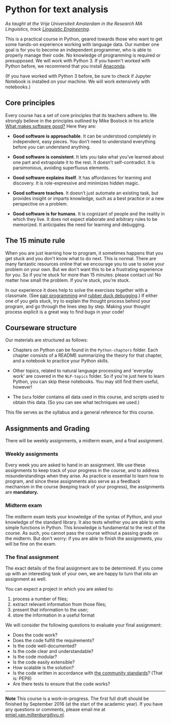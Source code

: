 # Python for text analysis
*As taught at the Vrije Universiteit Amsterdam in the Research MA Linguistics, track [Linguistic Engineering](http://www.cltl.nl/teaching/research-master-linguistic-engineering/).*

This is a practical course in Python, geared towards those who want to get some hands-on experience working with language data.
Our number one goal is for you to become an independent programmer, who is able to properly manage their code.
No knowledge of programming is required or presupposed.
We will work with Python 3. If you haven't worked with Python before, we recommend
that you install [Anaconda](https://www.continuum.io/downloads).

(If you have worked with Python 3 before, be sure to check if Jupyter Notebook
is installed on your machine. We will work extensively with notebooks.)

## Core principles

Every course has a set of core principles that its teachers adhere to.
We strongly believe in the principles outlined by Mike Bostock in his article
[What makes software good?](https://medium.com/@mbostock/what-makes-software-good-943557f8a488) Here they are:

* **Good software is approachable**. It can be understood completely in independent, easy pieces. You don’t need to understand everything before you can understand anything.

* **Good software is consistent**. It lets you take what you’ve learned about one part and extrapolate it to the rest. It doesn’t self-contradict. It is parsimonious, avoiding superfluous elements.

* **Good software explains itself**. It has affordances for learning and discovery. It is role-expressive and minimizes hidden magic.

* **Good software teaches**. It doesn’t just automate an existing task, but provides insight or imparts knowledge, such as a best practice or a new perspective on a problem.

* **Good software is for humans**. It is cognizant of people and the reality in which they live. It does not expect elaborate and arbitrary rules to be memorized. It anticipates the need for learning and debugging.

## The 15 minute rule

When you are just learning how to program, it sometimes happens that you get stuck and you don't know what to do next. This is normal.
There are many fantastic resources online that we encourage you to use to solve your problem on your own. But we don't want this to be a frustrating experience for you. So if you're stuck for more than 15 minutes: please contact us! No matter how small the problem. If you're stuck, you're stuck.

In our experience it does help to solve the exercises together with a classmate. (See [pair programming](https://en.wikipedia.org/wiki/Pair_programming) and [rubber duck debugging](https://en.wikipedia.org/wiki/Rubber_duck_debugging).) If either one of you gets stuck, try to explain the thought process behind your program, and go through the lines step by step. Making your thought process explicit is a great way to find bugs in your code!

## Courseware structure

Our materials are structured as follows:

* Chapters on Python can be found in the `Python-chapters` folder. Each chapter
  consists of a README summarizing the theory for that chapter, and a notebook to
  practice your Python skills.

* Other topics, related to natural language processing and 'everyday work' are covered
  in the `NLP-topics` folder. So if you're just here to learn Python, you can skip these
  notebooks. You may still find them useful, however!
  
* The `Data` folder contains all data used in this course, and scripts used to obtain
  this data. (So you can see what techniques we used.)

This file serves as the syllabus and a general reference for this course.

## Assignments and Grading

There will be weekly assignments, a midterm exam, and a final assignment.

### Weekly assignments
Every week you are asked to hand in an assignment. We use these assignments to keep
track of your progress in the course, and to address misunderstandings when they arise.
As practice is essential to learn how to program, and since these assignments also serve
as a feedback mechanism in the course (keeping track of your progress), the assignments
are **mandatory.**

### Midterm exam
The midterm exam tests your knowledge of the syntax of Python, and your knowledge
of the standard library. It also tests whether you are able to write simple functions
in Python. This knowledge is fundamental to the rest of the course. As such, you cannot
pass the course without a passing grade on the midterm. But don't worry: if you are able
to finish the assignments, you will be fine on the exam.

### The final assignment
The exact details of the final assignment are to be determined. If you come up with
an interesting task of your own, we are happy to turn that into an assignment as well.

You can expect a project in which you are asked to:

1. process a number of files;
2. extract relevant information from those files;
3. present that information to the user;
4. store the information in a useful format

We will consider the following questions to evaluate your final assignment:

* Does the code work?
* Does the code fulfill the requirements?
* Is the code well-documented?
* Is the code clear and understandable?
* Is the code modular?
* Is the code easily extensible?
* How scalable is the solution?
* Is the code written in accordance with [the community standards](http://pep8.org/)? (That is: PEP8)
* Are there tests to ensure that the code works?

-----------------------------

**Note**
This course is a work-in-progress. The first full draft should be finished by September 2016 (at the start of the academic year).
If you have any questions or comments, please email me at [emiel.van.miltenburg@vu.nl](mailto:emiel.van.miltenburg@vu.nl).
